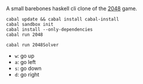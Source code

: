 A small barebones haskell cli clone of the [2048](http://git.io/2048) game.

```
cabal update && cabal install cabal-install
cabal sandbox init
cabal install --only-dependencies
cabal run 2048

cabal run 2048Solver
```

* `w`: go up
* `a`: go left
* `s`: go down
* `d`: go right
